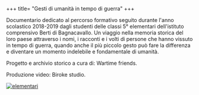 +++
title= "Gesti di umanità in tempo di guerra"
+++

Documentario dedicato al percorso formativo seguito durante l'anno scolastico 2018-2019 dagli studenti delle classi 5° elementari dell'istituto comprensivo Berti di Bagnacavallo. Un viaggio nella memoria storica del loro paese attraverso i nomi, i racconti e i volti di persone che hanno vissuto in tempo di guerra, quando anche il più piccolo gesto può fare la differenza e diventare un momento indelebile e fondamentale di umanità.

Progetto e archivio storico a cura di: Wartime friends.

Produzione video: Biroke studio.

<a href="/images/files/elementariBllo.jpg" target=_blank><img src="/images/files/elementariBllo.jpg" title="elementari"></a>

